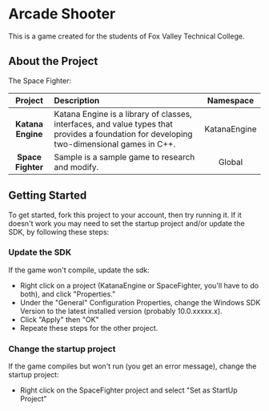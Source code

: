 # Arcade Shooter

This is a game created for the students of Fox Valley Technical College.

## About the Project

The Space Fighter:

| **Project**             | **Description** | **Namespace** |
| :---------------------: | :-------------- | :-------------: |
| **Katana Engine**       | Katana Engine is a library of classes, interfaces, and value types that provides a foundation for developing two-dimensional games in C++. | KatanaEngine |
| **Space Fighter**        | Sample is a sample game to research and modify. | Global |

## Getting Started

To get started, fork this project to your account, then try running it.
If it doesn't work you may need to set the startup project and/or update the SDK, by following these steps:

### Update the SDK
If the game won't compile, update the sdk:
- Right click on a project (KatanaEngine or SpaceFighter, you'll have to do both), and click "Properties."
- Under the "General" Configuration Properties, change the Windows SDK Version to the latest installed version (probably 10.0.xxxxx.x).
- Click "Apply" then "OK"
- Repeate these steps for the other project.

### Change the startup project
If the game compiles but won't run (you get an error message), change the startup project:
- Right click on the SpaceFighter project and select "Set as StartUp Project"

